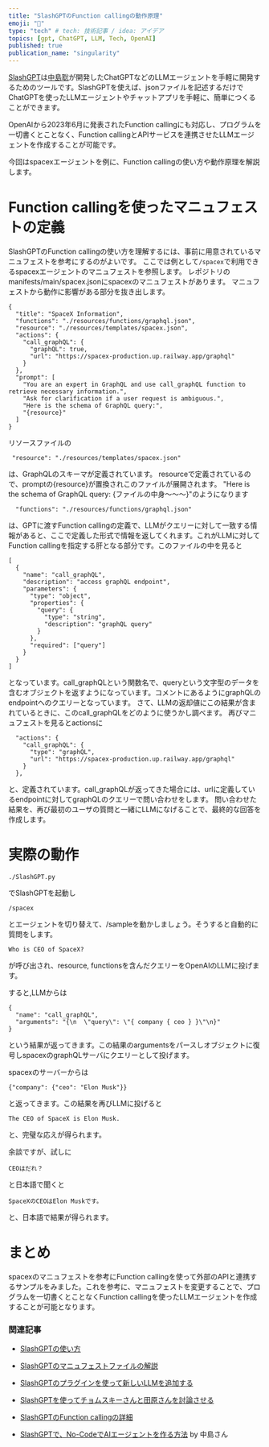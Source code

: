 ```yaml
---
title: "SlashGPTのFunction callingの動作原理"
emoji: "🚀"
type: "tech" # tech: 技術記事 / idea: アイデア
topics: [gpt, ChatGPT, LLM, Tech, OpenAI]
published: true
publication_name: "singularity"
---
```


[SlashGPT](https://github.com/snakajima/SlashGPT/)は[中島聡](https://twitter.com/snakajima)が開発したChatGPTなどのLLMエージェントを手軽に開発するためのツールです。SlashGPTを使えば、jsonファイルを記述するだけでChatGPTを使ったLLMエージェントやチャットアプリを手軽に、簡単につくることができます。

OpenAIから2023年6月に発表されたFunction callingにも対応し、プログラムを一切書くとことなく、Function callingとAPIサービスを連携させたLLMエージェントを作成することが可能です。

今回はspacexエージェントを例に、Function callingの使い方や動作原理を解説します。

# Function callingを使ったマニュフェストの定義

SlashGPTのFunction callingの使い方を理解するには、事前に用意されているマニュフェストを参考にするのがよいです。
ここでは例として`/spacex`で利用できるspacexエージェントのマニュフェストを参照します。
レポジトリのmanifests/main/spacex.jsonにspacexのマニュフェストがあります。
マニュフェストから動作に影響がある部分を抜き出します。

```
{
  "title": "SpaceX Information",
  "functions": "./resources/functions/graphql.json",
  "resource": "./resources/templates/spacex.json",
  "actions": {
    "call_graphQL": {
      "graphQL": true,
      "url": "https://spacex-production.up.railway.app/graphql"
    }
  },
  "prompt": [
    "You are an expert in GraphQL and use call_graphQL function to retrieve necessary information.",
    "Ask for clarification if a user request is ambiguous.",
    "Here is the schema of GraphQL query:",
    "{resource}"
  ]
}
```

リソースファイルの
```
 "resource": "./resources/templates/spacex.json"
```
は、GraphQLのスキーマが定義されています。
resourceで定義されているので、promptの{resource}が置換されこのファイルが展開されます。
"Here is the schema of GraphQL query: {ファイルの中身〜〜〜}"のようになります


```
  "functions": "./resources/functions/graphql.json"
```
は、GPTに渡すFunction callingの定義で、LLMがクエリーに対して一致する情報があると、ここで定義した形式で情報を返してくれます。これがLLMに対してFunction callingを指定する肝となる部分です。このファイルの中を見ると

```
[
  {
    "name": "call_graphQL",
    "description": "access graphQL endpoint",
    "parameters": {
      "type": "object",
      "properties": {
        "query": {
          "type": "string",
          "description": "graphQL query"
        }
      },
      "required": ["query"]
    }
  }
]
```
となっています。call_graphQLという関数名で、queryという文字型のデータを含むオブジェクトを返すようになっています。コメントにあるようにgraphQLのendpointへのクエリーとなっています。
さて、LLMの返却値にこの結果が含まれているときに、このcall_graphQLをどのように使うかし調べます。
再びマニュフェストを見るとactionsに

```
  "actions": {
    "call_graphQL": {
      "type": "graphQL",
      "url": "https://spacex-production.up.railway.app/graphql"
    }
  },
```
と、定義されています。call_graphQLが返ってきた場合には、urlに定義しているendpointに対してgraphQLのクエリーで問い合わせをします。
問い合わせた結果を、再び最初のユーザの質問と一緒にLLMになげることで、最終的な回答を作成します。


# 実際の動作

```
./SlashGPT.py 
```
でSlashGPTを起動し

```
/spacex
```

とエージェントを切り替えて、/sampleを動かしましょう。そうすると自動的に質問をします。

```
Who is CEO of SpaceX?
```

が呼び出され、resource, functionsを含んだクエリーをOpenAIのLLMに投げます。

すると,LLMからは

```
{
  "name": "call_graphQL",
  "arguments": "{\n  \"query\": \"{ company { ceo } }\"\n}"
}
```

という結果が返ってきます。この結果のargumentsをパースしオブジェクトに復号しspacexのgraphQLサーバにクエリーとして投げます。

spacexのサーバーからは
```
{"company": {"ceo": "Elon Musk"}}
```
と返ってきます。この結果を再びLLMに投げると

```
The CEO of SpaceX is Elon Musk.
```

と、完璧な応えが得られます。

余談ですが、試しに

```
CEOはだれ？
```

と日本語で聞くと

```
SpaceXのCEOはElon Muskです。
```
と、日本語で結果が得られます。


# まとめ

spacexのマニュフェストを参考にFunction callingを使って外部のAPIと連携するサンプルをみました。これを参考に、マニュフェストを変更することで、プログラムを一切書くとことなくFunction callingを使ったLLMエージェントを作成することが可能となります。


### 関連記事

- [SlashGPTの使い方](https://zenn.dev/singularity/articles/slashgpt_tutorial_1)
- [SlashGPTのマニュフェストファイルの解説](https://zenn.dev/singularity/articles/slashgpt_tutorial_2)
- [SlashGPTのプラグインを使って新しいLLMを追加する](https://zenn.dev/singularity/articles/slashgpt_llm_engine)
- [SlashGPTを使ってチョムスキーさんと田原さんを討論させる](https://zenn.dev/singularity/articles/slashgpt_agents)
- [SlashGPTのFunction callingの詳細](https://zenn.dev/singularity/articles/slashgpt_function_calling)

- [SlashGPTで、No-CodeでAIエージェントを作る方法](https://zenn.dev/snakajima/articles/adf436f7f794b3) by 中島さん



